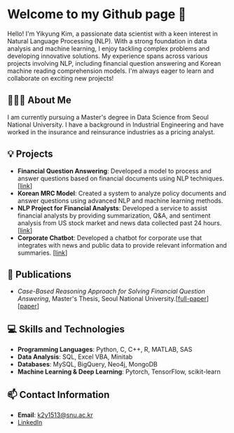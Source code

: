 # Welcome to my Github page 👋

Hello! I'm Yikyung Kim, a passionate data scientist with a keen interest in Natural Language Processing (NLP). With a strong foundation in data analysis and machine learning, I enjoy tackling complex problems and developing innovative solutions. My experience spans across various projects involving NLP, including financial question answering and Korean machine reading comprehension models. I'm always eager to learn and collaborate on exciting new projects!

## 👩🏻‍💻 About Me
I am currently pursuing a Master's degree in Data Science from Seoul National University. I have a background in Industrial Engineering and have worked in the insurance and reinsurance industries as a pricing analyst.

## 💡 Projects
- **Financial Question Answering**: Developed a model to process and answer questions based on financial documents using NLP techniques. [[link](https://github.com/yikyungkim/CBR-FinQA.git)] 
- **Korean MRC Model**: Created a system to analyze policy documents and answer questions using advanced NLP and machine learning methods.
- **NLP Project for Financial Analysts**: Developed a service to assist financial analysts by providing summarization, Q&A, and sentiment analysis from US stock market and news data collected past 24 hours. [[link](https://github.com/minwl/ARA)]
- **Corporate Chatbot**: Developed a chatbot for corporate use that integrates with news and public data to provide relevant information and summaries. [[link](https://github.com/KPMG-IDEATHON-NARVIS/NARVIS.git)]

## 📃 Publications
- *Case-Based Reasoning Approach for Solving Financial Question Answering*, Master's Thesis, Seoul National University.[[full-paper](https://drive.google.com/file/d/1WobC7m9rDHiHfmcCc9om0yYmG5X0c3qY/view?usp=sharing)] [[paper](https://arxiv.org/abs/2405.13044)] 

## 💻 Skills and Technologies
- **Programming Languages**: Python, C, C++, R, MATLAB, SAS
- **Data Analysis**: SQL, Excel VBA, Minitab
- **Databases**: MySQL, BigQuery, Neo4j, MongoDB
- **Machine Learning & Deep Learning**: Pytorch, TensorFlow, scikit-learn

## 📫 Contact Information
- **Email**: k2y1513@snu.ac.kr
- [LinkedIn](https://www.linkedin.com/in/yikyung-kim-a90181117/)


